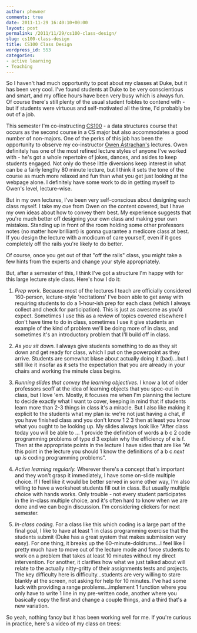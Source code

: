 ```yaml
---
author: phewner
comments: true
date: 2011-11-29 16:40:10+00:00
layout: post
permalink: /2011/11/29/cs100-class-design/
slug: cs100-class-design
title: CS100 Class Design
wordpress_id: 553
categories:
- active learning
- Teaching
---
```


So I haven't had much opportunity to post about my classes at Duke, but it has been very cool.  I've found students at Duke to be very conscientious and smart, and my office hours have been very busy which is always fun.  Of course there's still plenty of the usual student foibles to contend with - but if students were virtuous and self-motivated all the time, I'd probably be out of a job.

This semester I'm co-instructing [CS100](http://www.cs.duke.edu/courses/fall11/cps100/index.php) - a data structures course that occurs as the second course in a CS major but also accommodates a good number of non-majors.  One of the perks of this job has been the opportunity to observe my co-instructor [Owen Astrachan's](http://www.cs.duke.edu/~ola/) lectures.  Owen definitely has one of the most refined lecture styles of anyone I've worked with - he's got a whole repertoire of jokes, dances, and asides to keep students engaged.  Not only do these little diversions keep interest in what can be a fairly lengthy 80 minute lecture, but I think it sets the tone of the course as much more relaxed and fun than what you get just looking at the webpage alone.  I definitely have some work to do in getting myself to Owen's level, lecture-wise.

But in my own lectures, I've been very self-conscious about designing each class myself.  I take my cue from Owen on the content covered, but I have my own ideas about how to convey them best.  My experience suggests that you're much better off designing your own class and making your own mistakes.  Standing up in front of the room holding some other professors notes (no matter how brilliant) is gonna guarantee a medicore class at best.  If you design the lecture with a modicum of care yourself, even if it goes completely off the rails you're likely to do better.

Of course, once you get out of that "off the rails" class, you might take a few hints from the experts and change your style appropriately.

But, after a semester of this, I think I've got a structure I'm happy with for this large lecture style class.  Here's how I do it:



  1. _Prep work._  Because most of the lectures I teach are officially considered 160-person, lecture-style 'recitations' I've been able to get away with requiring students to do a 1-hour-ish prep for each class (which I always collect and check for participation).  This is just as awesome as you'd expect.  Sometimes I use this as a review of topics covered elsewhere I don't have time to do in class, sometimes I use it give students an example of the kind of problem we'll be doing more of in class, and sometimes it's an introductory problem that I'll build off in class.


  2. _As you sit down._  I always give students something to do as they sit down and get ready for class, which I put on the powerpoint as they arrive.  Students are somewhat blase about actually doing it (bad)...but I still like it insofar as it sets the expectation that you are already in your chairs and working the minute class begins.


  3. _Running slides that convey the learning objectives._  I know a lot of older professors scoff at the idea of learning objects that you spec-out in class, but I love 'em.  Mostly, it focuses me when I'm planning the lecture to decide exactly what I want to cover, keeping in mind that if students learn more than 2-3 things in class it's a  miracle.  But I also like making it explicit to the students what my plan is: we're not just having a chat, if you have finished class and you don't know 1 2 3 then at least you know what you ought to be looking up.  My slides always look like "After class today you will be able to ... 1 provide the definition of words a b c 2 code programming problems of type d 3 explain why the efficiency of e is f.  Then at the appropriate points in the lecture I have sides that are like "At this point in the lecture you should 1 know the definitions of a b c *next up is* coding programming problems".



  4. _Active learning regularly._  Wherever there's a concept that's important and they won't grasp it immediately, I have some on-slide multiple choice.  If I feel like it would be better served in some other way, I'm also willing to have a worksheet students fill out in class.  But usually multiple choice with hands works.  Only trouble - not every student participates in the in-class multiple choice, and it's often hard to know when we are done and we can begin discussion.  I'm considering clickers for next semester.


  5. _In-class coding._  For a class like this which coding is a large part of the final goal, I like to have at least 1 in class programming exercise that the students submit (Duke has a great system that makes submission very easy).  For one thing, it breaks up the 60-minute-doldrums...I feel like I pretty much have to move out of the lecture mode and force students to work on a problem that takes at least 10 minutes without my direct intervention.  For another, it clarifies how what we just talked about will relate to the actually nitty-gritty of their assignments tests and projects.  The key difficulty here is difficulty...students are very willing to stare blankly at the screen, not asking for help for 10 minutes.  I've had some luck with providing a range problems...implement 1 function where you only have to write 1 line in my pre-written code, another where you basically copy the first and change a couple things, and a third that's a new variation.



So yeah, nothing fancy but it has been working well for me.  If you're curious in practice, here's a video of my class on trees:





